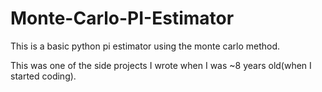 # Monte-Carlo-PI-Estimator

This is a basic python pi estimator using the monte carlo method.

This was one of the side projects I wrote when I was ~8 years old(when I started coding).
